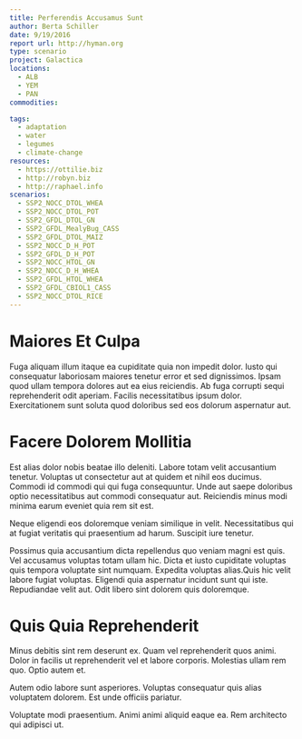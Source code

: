 ```yaml
---
title: Perferendis Accusamus Sunt
author: Berta Schiller
date: 9/19/2016
report url: http://hyman.org
type: scenario
project: Galactica
locations:
  - ALB
  - YEM
  - PAN
commodities:

tags:
  - adaptation
  - water
  - legumes
  - climate-change
resources:
  - https://ottilie.biz
  - http://robyn.biz
  - http://raphael.info
scenarios:
  - SSP2_NOCC_DTOL_WHEA
  - SSP2_NOCC_DTOL_POT
  - SSP2_GFDL_DTOL_GN
  - SSP2_GFDL_MealyBug_CASS
  - SSP2_GFDL_DTOL_MAIZ
  - SSP2_NOCC_D_H_POT
  - SSP2_GFDL_D_H_POT
  - SSP2_NOCC_HTOL_GN
  - SSP2_NOCC_D_H_WHEA
  - SSP2_GFDL_HTOL_WHEA
  - SSP2_GFDL_CBIOL1_CASS
  - SSP2_NOCC_DTOL_RICE
---
```

# Maiores Et Culpa
Fuga aliquam illum itaque ea cupiditate quia non impedit dolor. Iusto qui consequatur laboriosam maiores tenetur error et sed dignissimos. Ipsam quod ullam tempora dolores aut ea eius reiciendis. Ab fuga corrupti sequi reprehenderit odit aperiam. Facilis necessitatibus ipsum dolor. Exercitationem sunt soluta quod doloribus sed eos dolorum aspernatur aut.

# Facere Dolorem Mollitia
Est alias dolor nobis beatae illo deleniti. Labore totam velit accusantium tenetur. Voluptas ut consectetur aut at quidem et nihil eos ducimus. Commodi id commodi qui qui fuga consequuntur. Unde aut saepe doloribus optio necessitatibus aut commodi consequatur aut. Reiciendis minus modi minima earum eveniet quia rem sit est.
 Neque eligendi eos doloremque veniam similique in velit. Necessitatibus qui at fugiat veritatis qui praesentium ad harum. Suscipit iure tenetur.
 Possimus quia accusantium dicta repellendus quo veniam magni est quis. Vel accusamus voluptas totam ullam hic. Dicta et iusto cupiditate voluptas quis tempora voluptate sint numquam. Expedita voluptas alias.Quis hic velit labore fugiat voluptas. Eligendi quia aspernatur incidunt sunt qui iste. Repudiandae velit aut. Odit libero sint dolorem quis doloremque.

# Quis Quia Reprehenderit
Minus debitis sint rem deserunt ex. Quam vel reprehenderit quos animi. Dolor in facilis ut reprehenderit vel et labore corporis. Molestias ullam rem quo. Optio autem et.
 Autem odio labore sunt asperiores. Voluptas consequatur quis alias voluptatem dolorem. Est unde officiis pariatur.
 Voluptate modi praesentium. Animi animi aliquid eaque ea. Rem architecto qui adipisci ut.
